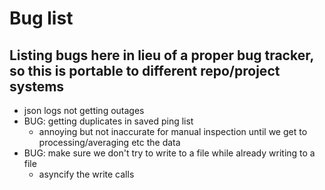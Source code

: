 # Bug list

## Listing bugs here in lieu of a proper bug tracker, so this is portable to different repo/project systems

- json logs not getting outages
- BUG: getting duplicates in saved ping list
	- annoying but not inaccurate for manual inspection until we get to processing/averaging etc the data  
- BUG: make sure we don't try to write to a file while already writing to a file
	- asyncify the write calls
